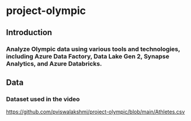 # project-olympic

## Introduction
### Analyze Olympic data using various tools and technologies, including Azure Data Factory, Data Lake Gen 2, Synapse Analytics, and Azure Databricks.

## Data
### Dataset used in the video 

https://github.com/pviswalakshmi/project-olympic/blob/main/Athletes.csv
